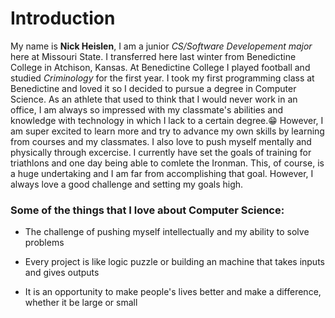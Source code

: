 # Introduction
  My name is **Nick Heislen**, I am a junior _CS/Software Developement major_ here at Missouri State.  I transferred here last winter from Benedictine College in Atchison, Kansas.
At Benedictine College I played football and studied *Criminology* for the first year.  I took my first programming class at Benedictine and loved it so I decided to pursue a degree
in Computer Science.  As an athlete that used to think that I would never work in an office, I am always so impressed with my classmate's abilities and knowledge with technology in 
which I lack to a certain degree.😁 However, I am super excited to learn more and try to advance my own skills by learning from courses and my classmates. I also love to push myself 
mentally and physically through excercise.  I currently have set the goals of training for triathlons and one day being able to comlete the Ironman.  This, of course, is a huge undertaking
and I am far from accomplishing that goal.  However, I always love a good challenge and setting my goals high.

### Some of the things that I love about Computer Science:
+ The challenge of pushing myself intellectually and my ability to solve problems
- Every project is like logic puzzle or building an machine that takes inputs and gives outputs
* It is an opportunity to make people's lives better and make a difference, whether it be large or small
